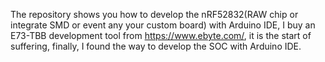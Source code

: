 The repository shows you how to develop the nRF52832(RAW chip or integrate SMD or event any your custom board) with Arduino IDE, I buy an E73-TBB development tool from https://www.ebyte.com/, it is the start of suffering, finally, I found the way to develop the SOC with Arduino IDE.
